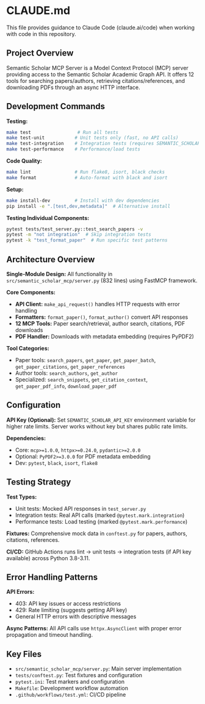 # CLAUDE.md

This file provides guidance to Claude Code (claude.ai/code) when working with code in this repository.

## Project Overview
Semantic Scholar MCP Server is a Model Context Protocol (MCP) server providing access to the Semantic Scholar Academic Graph API. It offers 12 tools for searching papers/authors, retrieving citations/references, and downloading PDFs through an async HTTP interface.

## Development Commands

**Testing:**
```bash
make test                 # Run all tests
make test-unit           # Unit tests only (fast, no API calls)
make test-integration    # Integration tests (requires SEMANTIC_SCHOLAR_API_KEY)
make test-performance    # Performance/load tests
```

**Code Quality:**
```bash
make lint                # Run flake8, isort, black checks
make format              # Auto-format with black and isort
```

**Setup:**
```bash
make install-dev         # Install with dev dependencies
pip install -e ".[test,dev,metadata]"  # Alternative install
```

**Testing Individual Components:**
```bash
pytest tests/test_server.py::test_search_papers -v
pytest -m "not integration"  # Skip integration tests
pytest -k "test_format_paper"  # Run specific test patterns
```

## Architecture Overview

**Single-Module Design:** All functionality in `src/semantic_scholar_mcp/server.py` (832 lines) using FastMCP framework.

**Core Components:**
- **API Client:** `make_api_request()` handles HTTP requests with error handling
- **Formatters:** `format_paper()`, `format_author()` convert API responses  
- **12 MCP Tools:** Paper search/retrieval, author search, citations, PDF downloads
- **PDF Handler:** Downloads with metadata embedding (requires PyPDF2)

**Tool Categories:**
- Paper tools: `search_papers`, `get_paper`, `get_paper_batch`, `get_paper_citations`, `get_paper_references`
- Author tools: `search_authors`, `get_author` 
- Specialized: `search_snippets`, `get_citation_context`, `get_paper_pdf_info`, `download_paper_pdf`

## Configuration

**API Key (Optional):** Set `SEMANTIC_SCHOLAR_API_KEY` environment variable for higher rate limits. Server works without key but shares public rate limits.

**Dependencies:**
- Core: `mcp>=1.0.0`, `httpx>=0.24.0`, `pydantic>=2.0.0`
- Optional: `PyPDF2>=3.0.0` for PDF metadata embedding
- Dev: `pytest`, `black`, `isort`, `flake8`

## Testing Strategy

**Test Types:**
- Unit tests: Mocked API responses in `test_server.py`
- Integration tests: Real API calls (marked `@pytest.mark.integration`)
- Performance tests: Load testing (marked `@pytest.mark.performance`)

**Fixtures:** Comprehensive mock data in `conftest.py` for papers, authors, citations, references.

**CI/CD:** GitHub Actions runs lint → unit tests → integration tests (if API key available) across Python 3.8-3.11.

## Error Handling Patterns

**API Errors:**
- 403: API key issues or access restrictions
- 429: Rate limiting (suggests getting API key)
- General HTTP errors with descriptive messages

**Async Patterns:** All API calls use `httpx.AsyncClient` with proper error propagation and timeout handling.

## Key Files
- `src/semantic_scholar_mcp/server.py`: Main server implementation
- `tests/conftest.py`: Test fixtures and configuration  
- `pytest.ini`: Test markers and configuration
- `Makefile`: Development workflow automation
- `.github/workflows/test.yml`: CI/CD pipeline